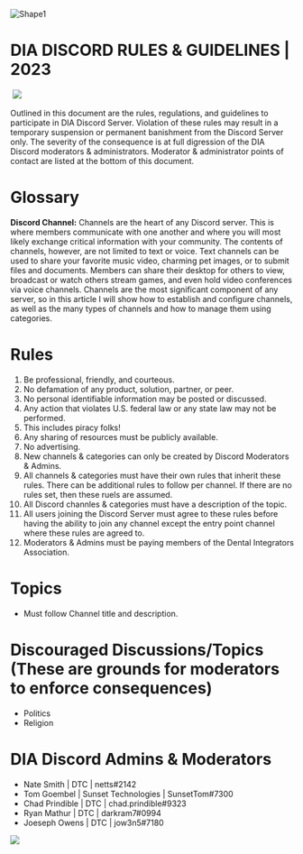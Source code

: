 ![Shape1](RackMultipart20230508-1-5wjor2_html_926188c28ecc1564.gif)

# DIA DISCORD RULES & GUIDELINES | 2023

­ ![](RackMultipart20230508-1-5wjor2_html_6fc70535ea91dbfb.png)

Outlined in this document are the rules, regulations, and guidelines to participate in DIA Discord Server. Violation of these rules may result in a temporary suspension or permanent banishment from the Discord Server only. The severity of the consequence is at full digression of the DIA Discord moderators & administrators. Moderator & administrator points of contact are listed at the bottom of this document.

# Glossary

**Discord Channel:** Channels are the heart of any Discord server. This is where members communicate with one another and where you will most likely exchange critical information with your community. The contents of channels, however, are not limited to text or voice. Text channels can be used to share your favorite music video, charming pet images, or to submit files and documents. Members can share their desktop for others to view, broadcast or watch others stream games, and even hold video conferences via voice channels. Channels are the most significant component of any server, so in this article I will show how to establish and configure channels, as well as the many types of channels and how to manage them using categories.

# Rules

1. Be professional, friendly, and courteous.
2. No defamation of any product, solution, partner, or peer.
3. No personal identifiable information may be posted or discussed.
4. Any action that violates U.S. federal law or any state law may not be performed.
  1. This includes piracy folks!
5. Any sharing of resources must be publicly available.
6. No advertising.
8. New channels & categories can only be created by Discord Moderators & Admins.
9. All channels & categories must have their own rules that inherit these rules. There can be additional rules to follow per channel. If there are no rules set, then these ruels are assumed.
10. All Discord channles & categories must have a description of the topic. 
11. All users joining the Discord Server must agree to these rules before having the ability to join any channel except the entry point channel where these rules are agreed to.
12. Moderators & Admins must be paying members of the Dental Integrators Association.

# Topics

- Must follow Channel title and description.

# Discouraged Discussions/Topics (These are grounds for moderators to enforce consequences)

- Politics
- Religion

# DIA Discord Admins & Moderators

- Nate Smith | DTC | netts#2142
- Tom Goembel | Sunset Technologies | SunsetTom#7300
- Chad Prindible | DTC | chad.prindible#9323
- Ryan Mathur | DTC | darkram7#0994
- Joeseph Owens | DTC | jow3n5#7180

![](RackMultipart20230508-1-5wjor2_html_d70e405a19583fa.png)
